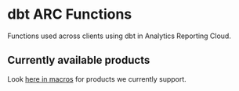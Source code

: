 # dbt ARC Functions

Functions used across clients using dbt in Analytics Reporting Cloud.

## Currently available products

Look [here in macros](https://github.com/bsd/dbt-arc-functions/tree/main/macros) for products we currently support.
